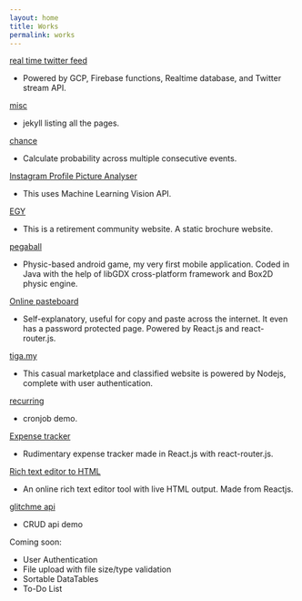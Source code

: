 ```yaml
---
layout: home
title: Works
permalink: works
---
```


[real time twitter feed](https://8gb.github.io/misc/live_twitter_feed)
- Powered by GCP, Firebase functions, Realtime database, and Twitter stream API.

[misc](/misc)
- jekyll listing all the pages.

[chance](/chance)
* Calculate probability across multiple consecutive events.
      
[Instagram Profile Picture Analyser](https://8gb.github.io/misc/iguserpic)
* This uses Machine Learning Vision API.

[EGY](https://fervent-hamilton-588d98.netlify.com)
* This is a retirement community website. A static brochure website.

[pegaball](https://play.google.com/store/apps/details?id=com.korduu.pegaball)
- Physic-based android game, my very first mobile application. Coded in Java with the help of libGDX cross-platform framework and Box2D physic engine.

[Online pasteboard](https://public.cl.mt/)  
- Self-explanatory, useful for copy and paste across the internet. It even has a password protected page. Powered by React.js and react-router.js.

[tiga.my](https://tiga.my)  
- This casual marketplace and classified website is powered by Nodejs, complete with user authentication.
 
[recurring](/misc/cronjob_demo)
- cronjob demo.

[Expense tracker](/duit)
* Rudimentary expense tracker made in React.js with react-router.js.

[Rich text editor to HTML](/onlinehtml/)  
- An online rich text editor tool with live HTML output. Made from Reactjs.

[glitchme api](https://plum-court.glitch.me/)
- CRUD api demo

Coming soon:
* User Authentication
* File upload with file size/type validation
* Sortable DataTables 
* To-Do List 

<!-- https://buycar.my/
 A website which showcase the latest new car price in one comprehensive list. I used Bootstrap for the frontend, 
 CSV parser + Datatables for the backend. -->